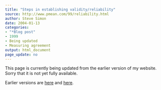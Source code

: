 ```yaml
---
title: "Steps in establishing validity/reliability"
source: http://www.pmean.com/99/reliability.html
author: Steve Simon
date: 2004-01-13
categories:
- "*Blog post"
- 1999
- Being updated
- Measuring agreement
output: html_document
page_update: no
---
```


This page is currently being updated from the earlier version of my website. Sorry that it is not yet fully available.

<!---More--->

Earlier versions are [here][sim1] and [here][sim2].
 
[sim1]: http://www.pmean.com/99/reliability.html
[sim2]: http://new.pmean.com/steps-in-establishing-reliability-and-validity/
 
